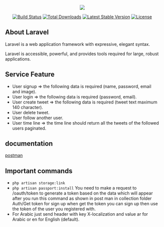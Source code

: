 <p align="center"><img src="https://laravel.com/assets/img/components/logo-laravel.svg"></p>

<p align="center">
<a href="https://travis-ci.org/laravel/framework"><img src="https://travis-ci.org/laravel/framework.svg" alt="Build Status"></a>
<a href="https://packagist.org/packages/laravel/framework"><img src="https://poser.pugx.org/laravel/framework/d/total.svg" alt="Total Downloads"></a>
<a href="https://packagist.org/packages/laravel/framework"><img src="https://poser.pugx.org/laravel/framework/v/stable.svg" alt="Latest Stable Version"></a>
<a href="https://packagist.org/packages/laravel/framework"><img src="https://poser.pugx.org/laravel/framework/license.svg" alt="License"></a>
</p>

## About Laravel

Laravel is a web application framework with expressive, elegant syntax. 

Laravel is accessible, powerful, and provides tools required for large, robust applications.

## Service Feature


- User signup => the following data is required (name, password, email and image).
- User login => the following data is required (password, email).
- User create tweet => the following data is required (tweet text maximum 140 character).
- User delete tweet.
- User follow another user.
- User time line => the time line should return all the tweets of the followed users paginated.

## documentation 
 [postman](https://www.getpostman.com/collections/3bafabb9368fa8f905b3) 
 
## Important commands 
  - ``php artisan storage:link``
  - ``php artisan passport:install`` You need to make a request to /oauth/token to generate a token based on the data which will appear after you run this command as shown in post man in collection folder Auth/Get token for sign up when get the token you can sign up then use the token of the user you registered with.
  - For Arabic just send header with key X-localization and value ar for Arabic or en for English (default).
  


